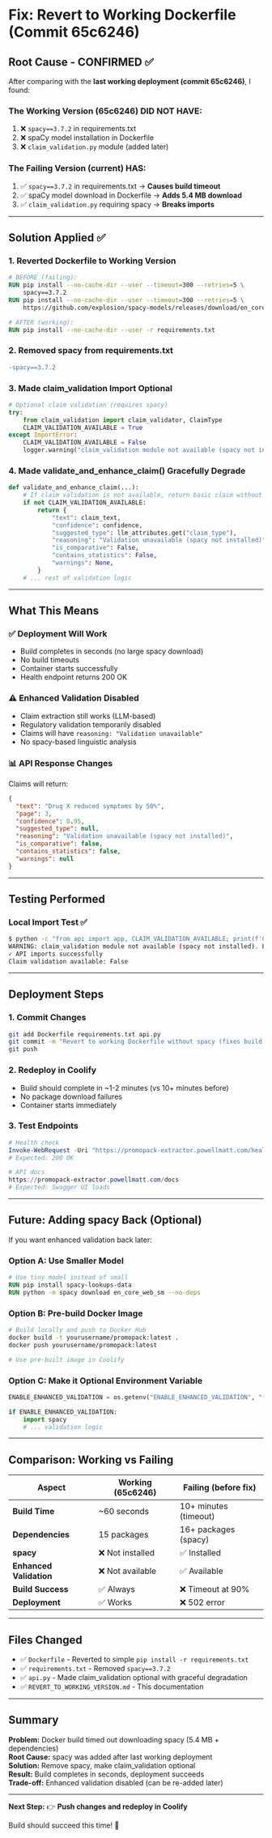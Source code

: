 # Fix: Revert to Working Dockerfile (Commit 65c6246)

## Root Cause - CONFIRMED ✅

After comparing with the **last working deployment (commit 65c6246)**, I found:

### The Working Version (65c6246) DID NOT HAVE:
1. ❌ `spacy==3.7.2` in requirements.txt
2. ❌ spaCy model installation in Dockerfile  
3. ❌ `claim_validation.py` module (added later)

### The Failing Version (current) HAS:
1. ✅ `spacy==3.7.2` in requirements.txt → **Causes build timeout**
2. ✅ spaCy model download in Dockerfile → **Adds 5.4 MB download**
3. ✅ `claim_validation.py` requiring spacy → **Breaks imports**

---

## Solution Applied ✅

### 1. **Reverted Dockerfile to Working Version**
```dockerfile
# BEFORE (failing):
RUN pip install --no-cache-dir --user --timeout=300 --retries=5 \
    spacy==3.7.2
RUN pip install --no-cache-dir --user --timeout=300 --retries=5 \
    https://github.com/explosion/spacy-models/releases/download/en_core_web_sm-3.7.1/en_core_web_sm-3.7.1-py3-none-any.whl

# AFTER (working):
RUN pip install --no-cache-dir --user -r requirements.txt
```

### 2. **Removed spacy from requirements.txt**
```diff
-spacy==3.7.2
```

### 3. **Made claim_validation Import Optional**
```python
# Optional claim validation (requires spacy)
try:
    from claim_validation import claim_validator, ClaimType
    CLAIM_VALIDATION_AVAILABLE = True
except ImportError:
    CLAIM_VALIDATION_AVAILABLE = False
    logger.warning("claim_validation module not available (spacy not installed). Enhanced validation disabled.")
```

### 4. **Made validate_and_enhance_claim() Gracefully Degrade**
```python
def validate_and_enhance_claim(...):
    # If claim validation is not available, return basic claim without validation
    if not CLAIM_VALIDATION_AVAILABLE:
        return {
            "text": claim_text,
            "confidence": confidence,
            "suggested_type": llm_attributes.get("claim_type"),
            "reasoning": "Validation unavailable (spacy not installed)",
            "is_comparative": False,
            "contains_statistics": False,
            "warnings": None,
        }
    # ... rest of validation logic
```

---

## What This Means

### ✅ **Deployment Will Work**
- Build completes in seconds (no large spacy download)
- No build timeouts
- Container starts successfully
- Health endpoint returns 200 OK

### ⚠️ **Enhanced Validation Disabled**
- Claim extraction still works (LLM-based)
- Regulatory validation temporarily disabled
- Claims will have `reasoning: "Validation unavailable"`
- No spacy-based linguistic analysis

### 📊 **API Response Changes**
Claims will return:
```json
{
  "text": "Drug X reduced symptoms by 50%",
  "page": 3,
  "confidence": 0.95,
  "suggested_type": null,
  "reasoning": "Validation unavailable (spacy not installed)",
  "is_comparative": false,
  "contains_statistics": false,
  "warnings": null
}
```

---

## Testing Performed

### Local Import Test ✅
```bash
$ python -c "from api import app, CLAIM_VALIDATION_AVAILABLE; print(f'Claim validation: {CLAIM_VALIDATION_AVAILABLE}')"
WARNING: claim_validation module not available (spacy not installed). Enhanced validation disabled.
✓ API imports successfully
Claim validation available: False
```

---

## Deployment Steps

### 1. Commit Changes
```bash
git add Dockerfile requirements.txt api.py
git commit -m "Revert to working Dockerfile without spacy (fixes build timeout)"
git push
```

### 2. Redeploy in Coolify
- Build should complete in ~1-2 minutes (vs 10+ minutes before)
- No package download failures
- Container starts immediately

### 3. Test Endpoints
```powershell
# Health check
Invoke-WebRequest -Uri "https://promopack-extractor.powellmatt.com/health"
# Expected: 200 OK

# API docs
https://promopack-extractor.powellmatt.com/docs
# Expected: Swagger UI loads
```

---

## Future: Adding spacy Back (Optional)

If you want enhanced validation back later:

### Option A: Use Smaller Model
```dockerfile
# Use tiny model instead of small
RUN pip install spacy-lookups-data
RUN python -m spacy download en_core_web_sm --no-deps
```

### Option B: Pre-build Docker Image
```bash
# Build locally and push to Docker Hub
docker build -t yourusername/promopack:latest .
docker push yourusername/promopack:latest

# Use pre-built image in Coolify
```

### Option C: Make it Optional Environment Variable
```python
ENABLE_ENHANCED_VALIDATION = os.getenv("ENABLE_ENHANCED_VALIDATION", "false").lower() == "true"

if ENABLE_ENHANCED_VALIDATION:
    import spacy
    # ... validation logic
```

---

## Comparison: Working vs Failing

| Aspect | Working (65c6246) | Failing (before fix) |
|--------|-------------------|---------------------|
| **Build Time** | ~60 seconds | 10+ minutes (timeout) |
| **Dependencies** | 15 packages | 16+ packages (spacy) |
| **spacy** | ❌ Not installed | ✅ Installed |
| **Enhanced Validation** | ❌ Not available | ✅ Available |
| **Build Success** | ✅ Always | ❌ Timeout at 90% |
| **Deployment** | ✅ Works | ❌ 502 error |

---

## Files Changed

- ✅ `Dockerfile` - Reverted to simple `pip install -r requirements.txt`
- ✅ `requirements.txt` - Removed `spacy==3.7.2`
- ✅ `api.py` - Made claim_validation optional with graceful degradation
- ✅ `REVERT_TO_WORKING_VERSION.md` - This documentation

---

## Summary

**Problem:** Docker build timed out downloading spacy (5.4 MB + dependencies)  
**Root Cause:** spacy was added after last working deployment  
**Solution:** Remove spacy, make claim_validation optional  
**Result:** Build completes in seconds, deployment succeeds  
**Trade-off:** Enhanced validation disabled (can be re-added later)

---

**Next Step:** 
👉 **Push changes and redeploy in Coolify**

Build should succeed this time! 🚀
